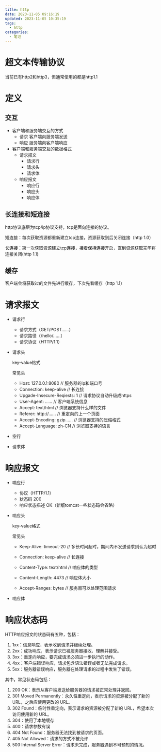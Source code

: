 ```yaml
---
title: http
date: 2023-11-05 09:16:19
updated: 2023-11-05 10:35:19
tags:
  - http
categories:
  - 笔记
---
```


# 超文本传输协议

当前已有http2和http3，但通常使用的都是http1.1

# 定义

## 交互

- 客户端和服务端交互的方式
    - 请求 客户端向服务端发送
    - 响应 服务端向客户端响应
- 客户端和服务端交互的数据格式
    - 请求报文
        - 请求行
        - 请求头
        - 请求体
    - 响应报文
        - 响应行
        - 响应头
        - 响应体

## 长连接和短连接

http协议底层为tcp/ip协议支持，tcp是面向连接的协议。

短连接：每次获取资源都重新建立tcp连接，资源获取到后关闭连接（http 1.0）

长连接：第一次获取资源建立tcp连接，接着保持连接开启，直到资源获取完毕将连接关闭(http 1.1)

## 缓存

客户端会将获取过的文件先进行缓存，下次先看缓存（http 1.1）

# 请求报文

- 请求行

    - 请求方式（GET/POST……）
    - 请求路径（/hello/……）
    - 请求协议（HTTP/1.1）

- 请求头

    key-value格式

    常见头

    - Host: 127.0.0.1:8080 // 服务器的ip和端口号
    - Connection: keep-alive // 长连接
    - Upgade-Insecure-Reqiests: 1 // 请求协议自动升级成https
    - User-Agent: …… // 客户端系统信息
    - Accept: text/html // 浏览器支持什么样的文件
    - Referer: http://…… // 重定向的上一个页面
    - Accept-Encoding: gzip…… // 浏览器支持的压缩格式
    - Accept-Language: zh-CN // 浏览器支持的语言

- 空行

- 请求体

# 响应报文

- 响应行

    - 协议（HTTP/1.1）
    - 状态码 200
    - 响应状态描述 OK（新版tomcat一些状态码会省略）

- 响应头

    key-value格式

    常见头

    - Keep-Alive: timeout-20 // 多长时间超时，期间内不发送请求则认为超时

    - Connection: keep-alive // 长连接
    - Content-Type: text/html // 响应体的类型
    - Content-Length: 4473 // 响应体大小
    - Accept-Ranges: bytes //  服务器可以处理范围请求

- 响应体

# 响应状态码

HTTP响应报文的状态码有五种，包括：

1. 1xx：信息响应，表示收到请求并继续处理。
2. 2xx：成功响应，表示请求已被服务器接收、理解并接受。
3. 3xx：重定向响应，要完成请求必须进一步执行的动作。
4. 4xx：客户端错误响应，请求包含语法错误或者无法完成请求。
5. 5xx：服务器错误响应，服务器在处理请求的过程中发生了错误。

其中，常见状态码包括：

1. 200 OK：表示从客户端发送给服务器的请求被正常处理并返回。
2. 301 Moved Permanently：永久性重定向，表示请求的资源被分配了新的 URL，之后应使用更改的 URL。
3. 302 Found：临时性重定向，表示请求的资源被分配了新的 URL，希望本次访问使用新的 URL。
4. 304：使用了本地缓存
5. 400：请求参数有误
6. 404 Not Found：服务器无法找到被请求的页面。
7. 405 Not Allowed：请求的方式不被允许
8. 500 Internal Server Error：请求未完成，服务器遇到不可预知的情况。